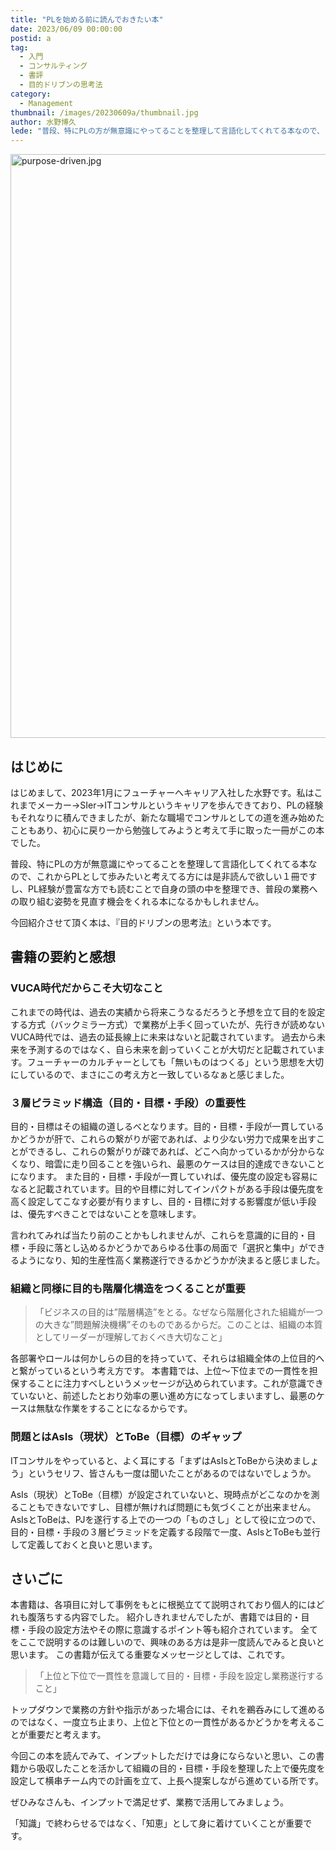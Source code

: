 ```yaml
---
title: "PLを始める前に読んでおきたい本"
date: 2023/06/09 00:00:00
postid: a
tag:
  - 入門
  - コンサルティング
  - 書評
  - 目的ドリブンの思考法
category:
  - Management
thumbnail: /images/20230609a/thumbnail.jpg
author: 水野博久
lede: "普段、特にPLの方が無意識にやってることを整理して言語化してくれてる本なので、これからPLとして歩みたいと考えてる方には是非読んで欲しい１冊ですし、PL経験が豊富な方でも読むことで自身の頭の中を整理でき..."
---
```


<img src="/images/20230609a/purpose-driven.jpg" alt="purpose-driven.jpg" width="600" height="934" loading="lazy">

## はじめに

はじめまして、2023年1月にフューチャーへキャリア入社した水野です。私はこれまでメーカー→SIer→ITコンサルというキャリアを歩んできており、PLの経験もそれなりに積んできましたが、新たな職場でコンサルとしての道を進み始めたこともあり、初心に戻り一から勉強してみようと考えて手に取った一冊がこの本でした。

普段、特にPLの方が無意識にやってることを整理して言語化してくれてる本なので、これからPLとして歩みたいと考えてる方には是非読んで欲しい１冊ですし、PL経験が豊富な方でも読むことで自身の頭の中を整理でき、普段の業務への取り組む姿勢を見直す機会をくれる本になるかもしれません。

今回紹介させて頂く本は、『目的ドリブンの思考法』という本です。

## 書籍の要約と感想

### VUCA時代だからこそ大切なこと

これまでの時代は、過去の実績から将来こうなるだろうと予想を立て目的を設定する方式（バックミラー方式）で業務が上手く回っていたが、先行きが読めないVUCA時代では、過去の延長線上に未来はないと記載されています。
過去から未来を予測するのではなく、自ら未来を創っていくことが大切だと記載されています。フューチャーのカルチャーとしても「無いものはつくる」という思想を大切にしているので、まさにこの考え方と一致しているなぁと感じました。

### ３層ピラミッド構造（目的・目標・手段）の重要性

目的・目標はその組織の道しるべとなります。目的・目標・手段が一貫しているかどうかが肝で、これらの繋がりが密であれば、より少ない労力で成果を出すことができるし、これらの繋がりが疎であれば、どこへ向かっているかが分からなくなり、暗雲に走り回ることを強いられ、最悪のケースは目的達成できないことになります。
また目的・目標・手段が一貫していれば、優先度の設定も容易になると記載されています。目的や目標に対してインパクトがある手段は優先度を高く設定してこなす必要が有りますし、目的・目標に対する影響度が低い手段は、優先すべきことではないことを意味します。

言われてみれば当たり前のことかもしれませんが、これらを意識的に目的・目標・手段に落とし込めるかどうかであらゆる仕事の局面で「選択と集中」ができるようになり、知的生産性高く業務遂行できるかどうかが決まると感じました。

### 組織と同様に目的も階層化構造をつくることが重要

>「ビジネスの目的は”階層構造”をとる。なぜなら階層化された組織が一つの大きな”問題解決機構”そのものであるからだ。このことは、組織の本質としてリーダーが理解しておくべき大切なこと」

各部署やロールは何かしらの目的を持っていて、それらは組織全体の上位目的へと繋がっているという考え方です。
本書籍では、上位～下位までの一貫性を担保することに注力すべしというメッセージが込められています。これが意識できていないと、前述したとおり効率の悪い進め方になってしまいますし、最悪のケースは無駄な作業をすることになるからです。

### 問題とはAsIs（現状）とToBe（目標）のギャップ

ITコンサルをやっていると、よく耳にする「まずはAsIsとToBeから決めましょう」というセリフ、皆さんも一度は聞いたことがあるのではないでしょうか。

AsIs（現状）とToBe（目標）が設定されていないと、現時点がどこなのかを測ることもできないですし、目標が無ければ問題にも気づくことが出来ません。AsIsとToBeは、PJを遂行する上での一つの「ものさし」として役に立つので、目的・目標・手段の３層ピラミッドを定義する段階で一度、AsIsとToBeも並行して定義しておくと良いと思います。

## さいごに

本書籍は、各項目に対して事例をもとに根拠立てて説明されており個人的にはどれも腹落ちする内容でした。
紹介しきれませんでしたが、書籍では目的・目標・手段の設定方法やその際に意識するポイント等も紹介されています。
全てをここで説明するのは難しいので、興味のある方は是非一度読んでみると良いと思います。
この書籍が伝えてる重要なメッセージとしては、これです。

> 「上位と下位で一貫性を意識して目的・目標・手段を設定し業務遂行すること」

トップダウンで業務の方針や指示があった場合には、それを鵜呑みにして進めるのではなく、一度立ち止まり、上位と下位との一貫性があるかどうかを考えることが重要だと考えます。

今回この本を読んでみて、インプットしただけでは身にならないと思い、この書籍から吸収したことを活かして組織の目的・目標・手段を整理した上で優先度を設定して横串チーム内での計画を立て、上長へ提案しながら進めている所です。

ぜひみなさんも、インプットで満足せず、業務で活用してみましょう。

「知識」で終わらせるではなく、「知恵」として身に着けていくことが重要です。
